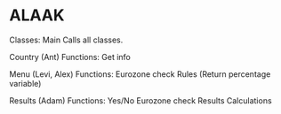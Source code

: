 # ALAAK

Classes:
Main
Calls all classes.

Country (Ant)
Functions:
Get info

Menu (Levi, Alex)
Functions:
Eurozone check
Rules (Return percentage variable)


Results (Adam)
Functions:
Yes/No
Eurozone check
Results Calculations

